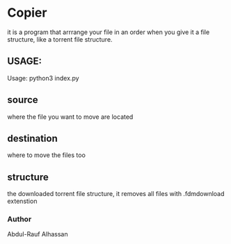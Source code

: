 # Copier
it is a program that arrrange your file in an order when you give it a file structure, like a torrent file structure.


## USAGE:
Usage: python3 index.py <structure> <destination> <source>

## source
where the file you want to move are located

## destination
where to move the files too

## structure
the downloaded torrent file structure, it removes all files with .fdmdownload extenstion

### Author
Abdul-Rauf Alhassan
